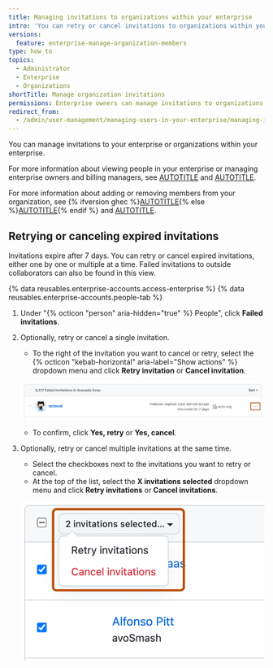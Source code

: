 ```yaml
---
title: Managing invitations to organizations within your enterprise
intro: 'You can retry or cancel invitations to organizations within your enterprise, either one by one or multiple at a time.'
versions:
  feature: enterprise-manage-organization-members
type: how_to
topics:
  - Administrator
  - Enterprise
  - Organizations
shortTitle: Manage organization invitations
permissions: Enterprise owners can manage invitations to organizations within their enterprise.
redirect_from:
  - /admin/user-management/managing-users-in-your-enterprise/managing-invitations-to-organizations-within-your-enterprise
---
```


You can manage invitations to your enterprise or organizations within your enterprise.

For more information about viewing people in your enterprise or managing enterprise owners and billing managers, see [AUTOTITLE](/admin/managing-accounts-and-repositories/managing-users-in-your-enterprise/viewing-people-in-your-enterprise) and [AUTOTITLE](/admin/managing-accounts-and-repositories/managing-users-in-your-enterprise/inviting-people-to-manage-your-enterprise).

For more information about adding or removing members from your organization, see {% ifversion ghec %}[AUTOTITLE](/organizations/managing-membership-in-your-organization/inviting-users-to-join-your-organization){% else %}[AUTOTITLE](/organizations/managing-membership-in-your-organization/adding-people-to-your-organization){% endif %} and [AUTOTITLE](/organizations/managing-membership-in-your-organization/removing-a-member-from-your-organization).

## Retrying or canceling expired invitations

Invitations expire after 7 days. You can retry or cancel expired invitations, either one by one or multiple at a time. Failed invitations to outside collaborators can also be found in this view.

{% data reusables.enterprise-accounts.access-enterprise %}
{% data reusables.enterprise-accounts.people-tab %}
1. Under "{% octicon "person" aria-hidden="true" %} People", click **Failed invitations**.
1. Optionally, retry or cancel a single invitation.
   * To the right of the invitation you want to cancel or retry, select the {% octicon "kebab-horizontal" aria-label="Show actions" %} dropdown menu and click **Retry invitation** or **Cancel invitation**.

   ![Screenshot of a user in the list of failed invitations. A dropdown menu, labeled with a kebab icon, is highlighted with an orange outline.](/assets/images/help/business-accounts/enterprise-invitation-retry-or-cancel.png)
   * To confirm, click **Yes, retry** or **Yes, cancel**.

1. Optionally, retry or cancel multiple invitations at the same time.
   * Select the checkboxes next to the invitations you want to retry or cancel.
   * At the top of the list, select the **X invitations selected** dropdown menu and click **Retry invitations** or **Cancel invitations**.

   ![Screenshot of the list of failed invitations. The dropdown menu above the list, labeled "2 invitations selected" is highlighted with an orange outline.](/assets/images/help/enterprises/enterprise-invitations-multiple-selection.png)
